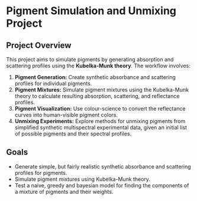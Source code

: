 # Pigment Simulation and Unmixing Project

## Project Overview
This project aims to simulate pigments by generating absorption and scattering profiles using the **Kubelka-Munk theory**. The workflow involves:

1. **Pigment Generation:** Create synthetic absorbance and scattering profiles for individual pigments.
2. **Pigment Mixtures:** Simulate pigment mixtures using the Kubelka-Munk theory to calculate resulting absorption, scattering, and reflectance profiles.
3. **Pigment Visualization:** Use colour-science to convert the reflectance curves into human-visible pigment colors.
4. **Unmixing Experiments:** Explore methods for unmixing pigments from simplified synthetic multispectral experimental data, given an initial list of possible pigments and their spectral profiles.

## Goals
- Generate simple, but fairly realistic synthetic absorbance and scattering profiles for pigments.
- Simulate pigment mixtures using Kubelka-Munk theory.
- Test a naive, greedy and bayesian model for finding the components of a mixture of pigments and their weights.

